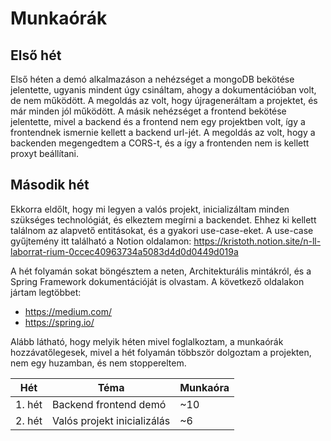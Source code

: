 # Munkaórák

## Első hét

Első héten a demó alkalmazáson a nehézséget a mongoDB bekötése jelentette, ugyanis mindent
úgy csináltam, ahogy a dokumentációban volt, de nem működött. A megoldás az volt, hogy
újrageneráltam a projektet, és már minden jól működött.
A másik nehézséget a frontend bekötése jelentette, mivel a backend és a frontend nem
egy projektben volt, így a frontendnek ismernie kellett a backend url-jét. A megoldás az
volt, hogy a backenden megengedtem a CORS-t, és a így a frontenden nem is kellett proxyt
beállítani.

## Második hét

Ekkorra eldőlt, hogy mi legyen a valós projekt, inicializáltam minden szükséges technológiát,
és elkeztem megírni a backendet. Ehhez ki kellett találnom az alapvető entitásokat, és a gyakori
use-case-eket. A use-case gyűjtemény itt található a Notion oldalamon:
https://kristoth.notion.site/n-ll-laborrat-rium-0ccec40963734a5083d4d0d0449d019a

A hét folyamán sokat böngésztem a neten, Architekturális mintákról, és a Spring Framework
dokumentációját is olvastam. A következő oldalakon jártam legtöbbet:

- https://medium.com/
- https://spring.io/

Alább látható, hogy melyik héten mivel foglalkoztam, a munkaórák hozzávatőlegesek, mivel a
hét folyamán többször dolgoztam a projekten, nem egy huzamban, és nem stoppereltem.

| Hét    | Téma                        | Munkaóra |
|--------|-----------------------------|----------|
| 1. hét | Backend frontend demó       | ~10      |
| 2. hét | Valós projekt inicializálás | ~6       |